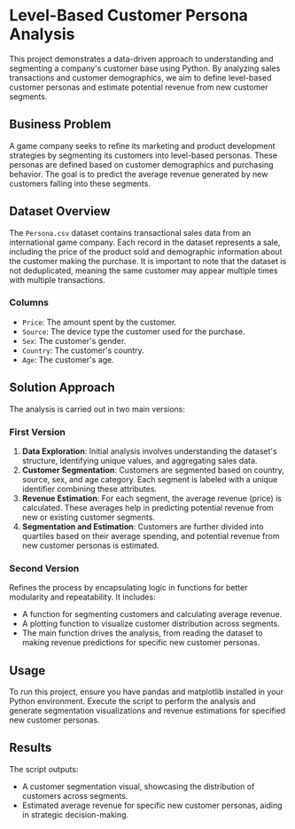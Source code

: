 # Level-Based Customer Persona Analysis

This project demonstrates a data-driven approach to understanding and segmenting a company's customer base using Python. By analyzing sales transactions and customer demographics, we aim to define level-based customer personas and estimate potential revenue from new customer segments.

## Business Problem

A game company seeks to refine its marketing and product development strategies by segmenting its customers into level-based personas. These personas are defined based on customer demographics and purchasing behavior. The goal is to predict the average revenue generated by new customers falling into these segments.

## Dataset Overview

The `Persona.csv` dataset contains transactional sales data from an international game company. Each record in the dataset represents a sale, including the price of the product sold and demographic information about the customer making the purchase. It is important to note that the dataset is not deduplicated, meaning the same customer may appear multiple times with multiple transactions.

### Columns

- `Price`: The amount spent by the customer.
- `Source`: The device type the customer used for the purchase.
- `Sex`: The customer's gender.
- `Country`: The customer's country.
- `Age`: The customer's age.

## Solution Approach

The analysis is carried out in two main versions:

### First Version

1. **Data Exploration**: Initial analysis involves understanding the dataset's structure, identifying unique values, and aggregating sales data.
2. **Customer Segmentation**: Customers are segmented based on country, source, sex, and age category. Each segment is labeled with a unique identifier combining these attributes.
3. **Revenue Estimation**: For each segment, the average revenue (price) is calculated. These averages help in predicting potential revenue from new or existing customer segments.
4. **Segmentation and Estimation**: Customers are further divided into quartiles based on their average spending, and potential revenue from new customer personas is estimated.

### Second Version

Refines the process by encapsulating logic in functions for better modularity and repeatability. It includes:
- A function for segmenting customers and calculating average revenue.
- A plotting function to visualize customer distribution across segments.
- The main function drives the analysis, from reading the dataset to making revenue predictions for specific new customer personas.

## Usage

To run this project, ensure you have pandas and matplotlib installed in your Python environment. Execute the script to perform the analysis and generate segmentation visualizations and revenue estimations for specified new customer personas.

## Results

The script outputs:
- A customer segmentation visual, showcasing the distribution of customers across segments.
- Estimated average revenue for specific new customer personas, aiding in strategic decision-making.
